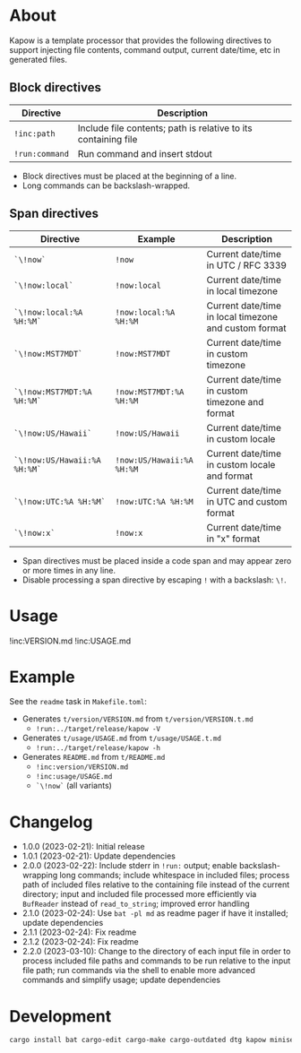 # About

Kapow is a template processor that provides the following directives to support injecting file
contents, command output, current date/time, etc in generated files.

## Block directives

Directive | Description
---|---
`!inc:path` | Include file contents; path is relative to its containing file
`!run:command` | Run command and insert stdout

* Block directives must be placed at the beginning of a line.
* Long commands can be backslash-wrapped.

## Span directives

Directive | Example | Description
---|---|---
`` `\!now` `` | `!now` | Current date/time in UTC / RFC 3339
`` `\!now:local` `` | `!now:local` | Current date/time in local timezone
`` `\!now:local:%A %H:%M` `` | `!now:local:%A %H:%M` | Current date/time in local timezone and custom format
`` `\!now:MST7MDT` `` | `!now:MST7MDT` | Current date/time in custom timezone
`` `\!now:MST7MDT:%A %H:%M` `` | `!now:MST7MDT:%A %H:%M` | Current date/time in custom timezone and format
`` `\!now:US/Hawaii` `` | `!now:US/Hawaii` | Current date/time in custom locale
`` `\!now:US/Hawaii:%A %H:%M` `` | `!now:US/Hawaii:%A %H:%M` | Current date/time in custom locale and format
`` `\!now:UTC:%A %H:%M` `` | `!now:UTC:%A %H:%M` | Current date/time in UTC and custom format
`` `\!now:x` `` | `!now:x` | Current date/time in "x" format

* Span directives must be placed inside a code span and may appear zero or more times in any line.
* Disable processing a span directive by escaping `!` with a backslash: `\!`.

# Usage

!inc:VERSION.md
!inc:USAGE.md
# Example

See the `readme` task in `Makefile.toml`:

* Generates `t/version/VERSION.md` from `t/version/VERSION.t.md`
    * `!run:../target/release/kapow -V`
* Generates `t/usage/USAGE.md` from `t/usage/USAGE.t.md`
    * `!run:../target/release/kapow -h`
* Generates `README.md` from `t/README.md`
    * `!inc:version/VERSION.md`
    * `!inc:usage/USAGE.md`
    * `` `\!now` `` (all variants)

# Changelog

* 1.0.0 (2023-02-21): Initial release
* 1.0.1 (2023-02-21): Update dependencies
* 2.0.0 (2023-02-22): Include stderr in `!run:` output;
  enable backslash-wrapping long commands;
  include whitespace in included files;
  process path of included files relative to the containing file instead of the current directory;
  input and included file processed more efficiently via `BufReader` instead of `read_to_string`;
  improved error handling
* 2.1.0 (2023-02-24): Use `bat -pl md` as readme pager if have it installed; update dependencies
* 2.1.1 (2023-02-24): Fix readme
* 2.1.2 (2023-02-24): Fix readme
* 2.2.0 (2023-03-10): Change to the directory of each input file in order to process included file
  paths and commands to be run relative to the input file path;
  run commands via the shell to enable more advanced commands and simplify usage;
  update dependencies

# Development

```bash
cargo install bat cargo-edit cargo-make cargo-outdated dtg kapow miniserve
```

